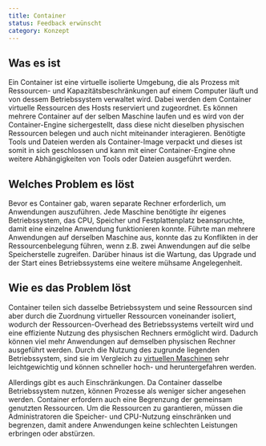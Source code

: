 ```yaml
---
title: Container
status: Feedback erwünscht
category: Konzept
---
```


## Was es ist

Ein Container ist eine virtuelle isolierte Umgebung, die als Prozess mit Ressourcen- und Kapazitätsbeschränkungen auf einem Computer läuft und von dessem Betriebssystem verwaltet wird. 
Dabei werden dem Container virtuelle Ressourcen des Hosts reserviert und zugeordnet.
Es können mehrere Container auf der selben Maschine laufen und es wird von der Container-Engine sichergestellt, dass diese nicht dieselben physischen Ressourcen belegen und auch nicht miteinander interagieren.
Benötigte Tools und Dateien werden als Container-Image verpackt und dieses ist somit in sich geschlossen und kann mit einer Container-Engine ohne weitere Abhängigkeiten von Tools oder Dateien ausgeführt werden.  

## Welches Problem es löst

Bevor es Container gab, waren separate Rechner erforderlich, um Anwendungen auszuführen. 
Jede Maschine benötigte ihr eigenes Betriebssystem, das CPU, Speicher und Festplattenplatz beanspruchte, damit eine einzelne Anwendung funktionieren konnte. 
Führte man mehrere Anwendungen auf derselben Maschine aus, konnte das zu Konflikten in der Ressourcenbelegung führen, wenn z.B. zwei Anwendungen auf die selbe Speicherstelle zugreifen. 
Darüber hinaus ist die Wartung, das Upgrade und der Start eines Betriebssystems eine weitere mühsame Angelegenheit. 


## Wie es das Problem löst

Container teilen sich dasselbe Betriebssystem und seine Ressourcen sind aber durch die Zuordnung virtueller Ressourcen voneinander isoliert, wodurch der Ressourcen-Overhead des Betriebssystems verteilt wird und eine effiziente Nutzung des physischen Rechners ermöglicht wird. 
Dadurch können viel mehr Anwendungen auf demselben physischen Rechner ausgeführt werden. 
Durch die Nutzung des zugrunde liegenden Betriebssystem, sind sie im Vergleich zu [virtuellen Maschinen](/virtual-machine/) sehr leichtgewichtig und können schneller hoch- und heruntergefahren werden.

Allerdings gibt es auch Einschränkungen. 
Da Container dasselbe Betriebssystem nutzen, können Prozesse als weniger sicher angesehen werden.
Container erfordern auch eine Begrenzung der gemeinsam genutzten Ressourcen. 
Um die Ressourcen zu garantieren, müssen die Administratoren die Speicher- und CPU-Nutzung einschränken und begrenzen, damit andere Anwendungen keine schlechten Leistungen erbringen oder abstürzen.
